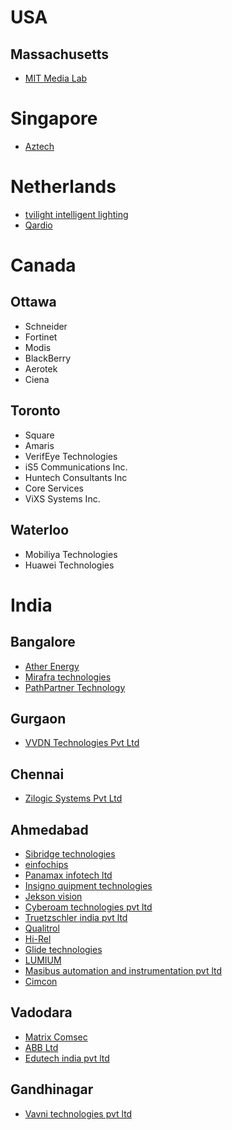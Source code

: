 # USA
## Massachusetts 
- [MIT Media Lab](https://jobs.github.com/positions/d81aa4b2-002c-11e7-8c12-6c0cd03b0281)


# Singapore
- [Aztech](https://www.aztech.com/)

# Netherlands
- [tvilight intelligent lighting](http://www.tvilight.com/)
- [Qardio](https://www.getqardio.com/)

# Canada

## Ottawa
- Schneider
- Fortinet
- Modis
- BlackBerry
- Aerotek
- Ciena

## Toronto
- Square
- Amaris
- VerifEye Technologies
- iS5 Communications Inc.
- Huntech Consultants Inc
- Core Services
- ViXS Systems Inc.

## Waterloo
- Mobiliya Technologies
- Huawei Technologies

# India
## Bangalore
- [Ather Energy](https://www.atherenergy.com/)
- [Mirafra technologies](http://mirafra.com/)
- [PathPartner Technology](https://www.pathpartnertech.com/)

## Gurgaon
- [VVDN Technologies Pvt Ltd](http://www.vvdntech.com/)

## Chennai
- [Zilogic Systems Pvt Ltd](http://www.zilogic.com/)

## Ahmedabad
- [Sibridge technologies](http://www.sibridgetech.com/)
- [einfochips](https://www.einfochips.com/)
- [Panamax infotech ltd](https://www.panamaxil.com/)
- [Insigno quipment technologies](http://www.quipment.in/)
- [Jekson vision](http://www.jeksonvision.com/)
- [Cyberoam technologies pvt ltd](https://www.cyberoam.com/)
- [Truetzschler india pvt ltd](http://www.truetzschler.in/)
- [Qualitrol](http://www.qualitrolcorp.com/)
- [Hi-Rel](http://www.hitachi-hirel.com/)
- [Glide technologies](http://glidemtech.com/)
- [LUMIUM](http://www.lumium.com/)
- [Masibus automation and instrumentation pvt ltd](http://www.masibus.com/)
- [Cimcon](https://www.cimcon.com/)

## Vadodara
- [Matrix Comsec](http://www.matrixcomsec.com/)
- [ABB Ltd](http://new.abb.com/)
- [Edutech india pvt ltd](http://www.edutech.com/)


## Gandhinagar
- [Vavni technologies pvt ltd](http://www.vavni.com/html/currentOpenings.html)



